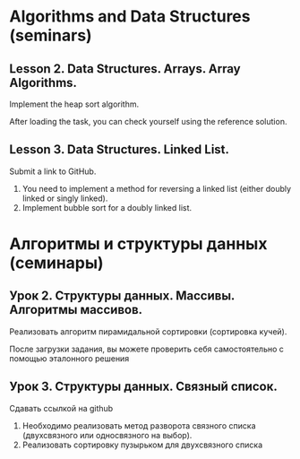 # Algorithms and Data Structures (seminars)
## Lesson 2. Data Structures. Arrays. Array Algorithms.
Implement the heap sort algorithm.

After loading the task, you can check yourself using the reference solution.

## Lesson 3. Data Structures. Linked List.
Submit a link to GitHub.

1. You need to implement a method for reversing a linked list (either doubly linked or singly linked).
2. Implement bubble sort for a doubly linked list.

# Алгоритмы и структуры данных (семинары)
## Урок 2. Структуры данных. Массивы. Алгоритмы массивов.
Реализовать алгоритм пирамидальной сортировки (сортировка кучей).

После загрузки задания, вы можете проверить себя самостоятельно с помощью эталонного решения
## Урок 3. Структуры данных. Связный список.
Сдавать ссылкой на github
1. Необходимо реализовать метод разворота связного списка (двухсвязного или односвязного на выбор).
2. Реализовать сортировку пузырьком для двухсвязного списка
